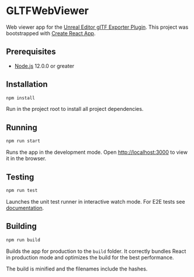 # GLTFWebViewer

Web viewer app for the [Unreal Editor glTF Exporter Plugin](https://github.com/ue4plugins/GLTFExporterPlugin). This project was bootstrapped with [Create React App](https://github.com/facebook/create-react-app).

## Prerequisites

- [Node.js](https://nodejs.org/en/) 12.0.0 or greater

## Installation

```bash
npm install
```

Run in the project root to install all project dependencies.

## Running

```bash
npm run start
```

Runs the app in the development mode. Open [http://localhost:3000](http://localhost:3000) to view it in the browser.

## Testing

```bash
npm run test
```

Launches the unit test runner in interactive watch mode. For E2E tests see [documentation](docs/e2e_tests.md).

## Building

```bash
npm run build
```

Builds the app for production to the `build` folder. It correctly bundles React in production mode and optimizes the build for the best performance.

The build is minified and the filenames include the hashes.
